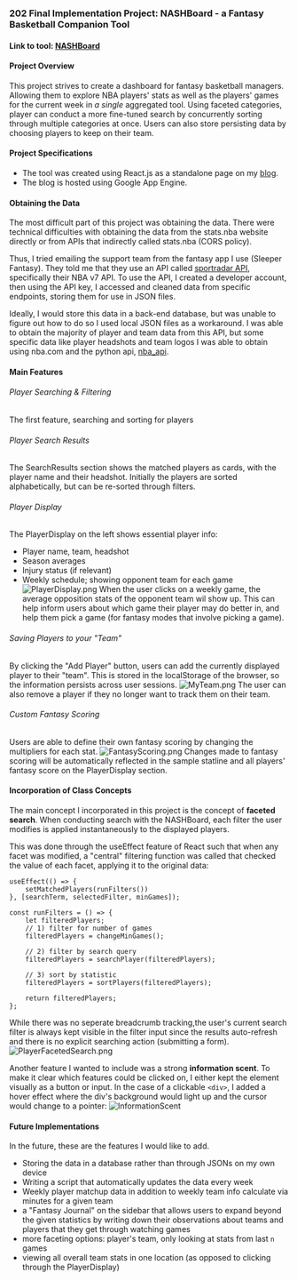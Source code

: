 ### 202 Final Implementation Project: NASHBoard - a Fantasy Basketball Companion Tool

#### Link to tool: [NASHBoard](https://www.smalldata.blog/tools/NASHBoard)

#### Project Overview
This project strives to create a dashboard for fantasy basketball managers. Allowing them to explore NBA players' stats as well as the players' games for the current week in *a single* aggregated tool. Using faceted categories, player can conduct a more fine-tuned search by concurrently sorting through multiple categories at once. Users can also store persisting data by choosing players to keep on their team.

#### Project Specifications
- The tool was created using React.js as a standalone page on my [blog](smalldata.blog). 
- The blog is hosted using Google App Engine.

#### Obtaining the Data
The most difficult part of this project was obtaining the data. There were technical difficulties with obtaining the data from the stats.nba website directly or from APIs that indirectly called stats.nba (CORS policy).

Thus, I tried emailing the support team from the fantasy app I use (Sleeper Fantasy). They told me that they use an API called [sportradar API](https://developer.sportradar.com/docs/read/basketball/NBA_v7#nba-api-overview), specifically their NBA v7 API. To use the API, I created a developer account, then using the API key, I accessed and cleaned data from specific endpoints, storing them for use in JSON files.

Ideally, I would store this data in a back-end database, but was unable to figure out how to do so I used local JSON files as a workaround. I was able to obtain the majority of player and team data from this API, but some specific data like player headshots and team logos I was able to obtain using nba.com and the python api, [nba_api](https://github.com/swar/nba_api).

#### Main Features
###### Player Searching & Filtering
The first feature, searching and sorting for players

###### Player Search Results
The SearchResults section shows the matched players as cards, with the player name and their headshot. Initially the players are sorted alphabetically, but can be re-sorted through filters.

###### Player Display
The PlayerDisplay on the left shows essential player info:
- Player name, team, headshot
- Season averages
- Injury status (if relevant)
- Weekly schedule; showing opponent team for each game
![PlayerDisplay.png](player_display.png)
When the user clicks on a weekly game, the average opposition stats of the opponent team wil show up. This can help inform users about which game their player may do better in, and help them pick a game (for fantasy modes that involve picking a game).

###### Saving Players to your "Team"
By clicking the "Add Player" button, users can add the currently displayed player to their "team". This is stored in the localStorage of the browser, so the information persists across user sessions.
![MyTeam.png](my_team.png)
The user can also remove a player if they no longer want to track them on their team. 

###### Custom Fantasy Scoring
Users are able to define their own fantasy scoring by changing the multipliers for each stat.
![FantasyScoring.png](fantasy_scoring.png)
Changes made to fantasy scoring will be automatically reflected in the sample statline and all players' fantasy score on the PlayerDisplay section.

#### Incorporation of Class Concepts
The main concept I incorporated in this project is the concept of **faceted search**. When conducting search with the NASHBoard, each filter the user modifies is applied instantaneously to the displayed players.

This was done through the useEffect feature of React such that when any facet was modified, a "central" filtering function was called that checked the value of each facet, applying it to the original data:

    useEffect(() => {
        setMatchedPlayers(runFilters())
    }, [searchTerm, selectedFilter, minGames]);

    const runFilters = () => {
        let filteredPlayers;
        // 1) filter for number of games
        filteredPlayers = changeMinGames();

        // 2) filter by search query
        filteredPlayers = searchPlayer(filteredPlayers);

        // 3) sort by statistic
        filteredPlayers = sortPlayers(filteredPlayers);

        return filteredPlayers;
    };


While there was no seperate breadcrumb tracking,the user's current search filter is always kept visible in the filter input since the results auto-refresh and there is no explicit searching action (submitting a form).
![PlayerFacetedSearch.png](player_faceted_search.png)

Another feature I wanted to include was a strong **information scent**. To make it clear which features could be clicked on, I either kept the element visually as a button or input. In the case of a clickable `<div>`, I added a hover effect where the div's background would light up and the cursor would change to a pointer:
![InformationScent](information_scent.gif)

#### Future Implementations
In the future, these are the features I would like to add.
- Storing the data in a database rather than through JSONs on my own device
- Writing a script that automatically updates the data every week
- Weekly player matchup data in addition to weekly team info calculate via minutes for a given team
- a "Fantasy Journal" on the sidebar that allows users to expand beyond the given statistics by writing down their observations about teams and players that they get through watching games
- more faceting options: player's team, only looking at stats from last `n` games
- viewing all overall team stats in one location (as opposed to clicking through the PlayerDisplay)

